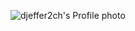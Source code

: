 ![djeffer2ch's Profile photo](https://pbs.twimg.com/profile_images/1290120580327444480/_Hl8nwuN_400x400.jpg)
